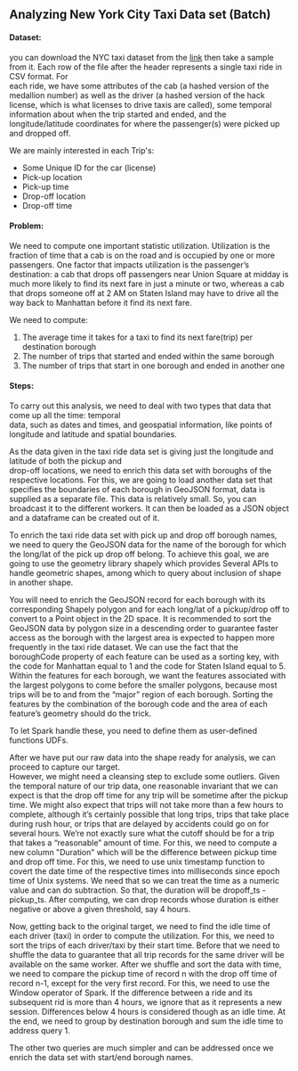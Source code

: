 ## Analyzing New York City Taxi Data set (Batch)  


#### Dataset:  

you can download the NYC taxi dataset from the [link](http://www.andresmh.com/nvctaxitrips/) then take a sample from it. Each row of the file after the header represents a single taxi ride in CSV format. For  
each ride, we have some attributes of the cab (a hashed version of the medallion number) as well as the  driver (a hashed version of the hack license, which is what licenses to drive taxis are called), some  temporal information about when the trip started and ended, and the longitude/latitude coordinates for where the passenger(s) were picked up and dropped off.  

We are mainly interested in each Trip's:  

-  Some Unique ID for the car (license)  
-  Pick-up location  
-  Pick-up time  
-  Drop-off location  
-  Drop-off time  

#### Problem:  

We need to compute one important statistic utilization. Utilization is the fraction of time that a cab is on  the road and is occupied by one or more passengers. One factor that impacts utilization is the passenger’s destination: a cab that drops off passengers near Union Square at midday is much more likely to find its next fare in just a minute or two, whereas a cab that drops someone off at 2 AM on Staten Island may have to drive all the way back to Manhattan before it find its next fare.  

We need to compute:  

1. The average time it takes for a taxi to find its next fare(trip) per destination borough
2. The number of trips that started and ended within the same borough
3. The number of trips that start in one borough and ended in another one  


#### Steps:  

To carry out this analysis, we need to deal with two types that data that come up all the time: temporal  
data, such as dates and times, and geospatial information, like points of longitude and latitude and spatial boundaries.  

As the data given in the taxi ride data set is giving just the longitude and latitude of both the pickup and  
drop-off locations, we need to enrich this data set with boroughs of the respective locations. For this, we are going to load another data set that specifies the boundaries of each borough in GeoJSON format, data is supplied as a separate file. This data is relatively small. So, you can broadcast it to the different workers. It can then be loaded as a JSON object and a dataframe can be created out of it.  


To enrich the taxi ride data set with pick up and drop off borough names, we need to query the GeoJSON data for the name of the borough for which the long/lat of the pick up drop off belong. To achieve this goal, we are going to use the geometry library shapely which provides Several APIs to handle geometric shapes, among which to query about inclusion of shape in another shape.  

You will need to enrich the GeoJSON record for each borough with its corresponding Shapely polygon and for each long/lat of a pickup/drop off to convert to a Point object in the 2D space. It is recommended to sort the GeoJSON data by polygon size in a descending order to guarantee faster access as the borough with the largest area is expected to happen more frequently in the taxi ride dataset. We can use the fact that the boroughCode property of each feature can be used as a sorting key, with the code for Manhattan equal to 1 and the code for Staten Island equal to 5. Within the features for each borough, we want the features associated with the largest polygons to come before the smaller polygons, because most trips will be to and from the 
“major” region of each borough. Sorting the features by the combination of the borough code and the area of each feature’s geometry should do the trick.  

To let Spark handle these, you need to define them as user-defined functions UDFs.  

After we have put our raw data into the shape ready for analysis, we can proceed to capture our target.  
However, we might need a cleansing step to exclude some outliers. Given the temporal nature of our trip data, one reasonable invariant that we can expect is that the drop off time for any trip will be sometime after the pickup time. We might also expect that trips will not take more than a few hours to complete, although it’s certainly possible that long trips, trips that take place during rush hour, or trips that are delayed by accidents could go on for several hours. We’re not exactly sure what the cutoff should be for a trip that takes a “reasonable” amount of time. For this, we need to compute a new column "Duration" which will be the difference between pickup time and drop off time. For this, we need to use unix timestamp function to covert the date time of the respective times into milliseconds since epoch time of Unix systems. We need that so we can treat the time as a numeric value and can do subtraction. So that, the duration will be dropoff_ts - pickup_ts. After computing, we can drop records whose duration is either negative or above a given threshold, say 4 hours.  

Now, getting back to the original target, we need to find the idle time of each driver (taxi) in order to   compute the utilization. For this, we need to sort the trips of each driver/taxi by their start time. Before  that we need to shuffle the data to guarantee that all trip records for the same driver will be available on the same worker. After we shuffle and sort the data with time, we need to compare the pickup time of record n with the drop off time of record n-1, except for the very first record. For this, we need to use the Window operator of Spark. If the difference between a ride and its subsequent rid is more than 4 hours, we ignore that as it represents a new session. Differences below 4 hours is considered though as an idle time. At the end, we need to group by destination borough and sum the idle time to address query 1.  

The other two queries are much simpler and can be addressed once we enrich the data set with start/end borough names.  
